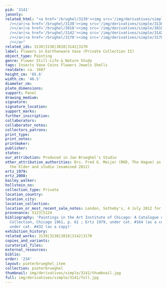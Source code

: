 ```yaml
---
pid: '3141'
janonly: 
related_html: "<a href='/brughel/3139'><img src='/img/derivatives/simple/3139/thumbnail.jpg'
  /></a>|<a href='/brughel/3138'><img src='/img/derivatives/simple/3138/thumbnail.jpg'
  /></a>|<a href='/brughel/3818'><img src='/img/derivatives/simple/3818/thumbnail.jpg'
  /></a>|<a href='/brughel/3142'><img src='/img/derivatives/simple/3142/thumbnail.jpg'
  /></a>|<a href='/brughel/3170'><img src='/img/derivatives/simple/3170/thumbnail.jpg'
  /></a>"
related_ids: 3139|3138|3818|3142|3170
label: Flowers in Earthenware Vase (Private Collection II)
object_type: Painting
genre: Flower Still-Life & Nature Study
tags: Insects Vase Coins Flowers Jewels Shells
realdate: ca. 1607
height_cm: '65.6'
width_cm: '46.5'
diameter_cm: 
plate_dimensions: 
support: Panel
drawing_medium: 
signature: 
signature_location: 
support_marks: 
further_inscription: 
collaborators: 
collaborator_notes: 
collectors_patrons: 
print_type: 
print_notes: 
printmaker: 
publisher: 
states: 
our_attribution: Produced in Jan Brueghel's Studio
other_attribution_authorities: Drs. Fred G. Meijer (RKD, The Hague) as Jan Brueghel
  the Elder and studio (examined 2012)
ertz_1979: 
ertz_2008: 
bailey_walker: 
hollstein_no: 
collection_type: Private
location_country: 
location_city: 
location_collection: 
location_or_most_recent_sale_notes: London, Sotheby's, 4 July 2012 for 241,250 GBP
provenance: 5123|5124
bibliography: 'Paintings in the Art Institute of Chicago: A Catalogue of the Picture
  Collection, Chicago 1961, p. 61 ; Ertz 1979, under cat. #164 (as a copy); Ertz 2008-10,
  under cat. #432 (as a copy)'
exhibition_history: 
related_works: 3139|3138|3818|3142|3170
copies_and_variants: 
curatorial_files: 
external_resources: 
biblio: 
order: '234'
layout: pieterbrueghel_item
collection: pieterbrueghel
thumbnail: img/derivatives/simple/3141/thumbnail.jpg
full: img/derivatives/simple/3141/full.jpg
---
```

